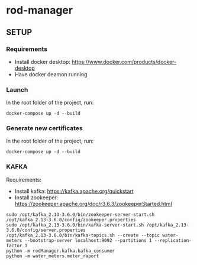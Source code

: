 # rod-manager
## SETUP 
### Requirements
- Install docker desktop: https://www.docker.com/products/docker-desktop
- Have docker deamon running

### Launch
In the root folder of the project, run:
```shell
docker-compose up -d --build 
```

### Generate new certificates
In the root folder of the project, run:
```shell
docker-compose up -d --build 
```

### KAFKA
Requirements:
- Install kafka: https://kafka.apache.org/quickstart
- Install zookeeper: https://zookeeper.apache.org/doc/r3.6.3/zookeeperStarted.html

```shell
sudo /opt/kafka_2.13-3.6.0/bin/zookeeper-server-start.sh /opt/kafka_2.13-3.6.0/config/zookeeper.properties
sudo /opt/kafka_2.13-3.6.0/bin/kafka-server-start.sh /opt/kafka_2.13-3.6.0/config/server.properties
/opt/kafka_2.13-3.6.0/bin/kafka-topics.sh --create --topic water-meters --bootstrap-server localhost:9092 --partitions 1 --replication-factor 1
python -m rodManager.kafka.kafka_consumer
python -m water_meters.meter_raport
```